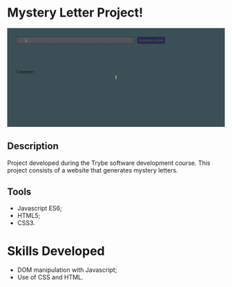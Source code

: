 # Mystery Letter Project!

![Mistery-Letter-Preview](./mistery-letter.gif)


## Description
Project developed during the Trybe software development course.
This project consists of a website that generates mystery letters.

## Tools

- Javascript ES6;
- HTML5;
- CSS3.

# Skills Developed

- DOM manipulation with Javascript;
- Use of CSS and HTML.
